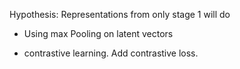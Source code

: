 Hypothesis: Representations from only stage 1 will do
- Using max Pooling on latent vectors

- contrastive learning. Add contrastive loss.
